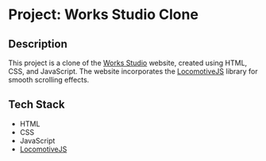 # Project: Works Studio Clone

## Description
This project is a clone of the [Works Studio](https://works.studio/) website,
created using HTML, CSS, and JavaScript. The website incorporates the [LocomotiveJS](https://locomotivemtl.github.io/locomotive-scroll/) library for smooth scrolling effects.

## Tech Stack
- HTML
- CSS
- JavaScript
- [LocomotiveJS](https://locomotivemtl.github.io/locomotive-scroll/)
